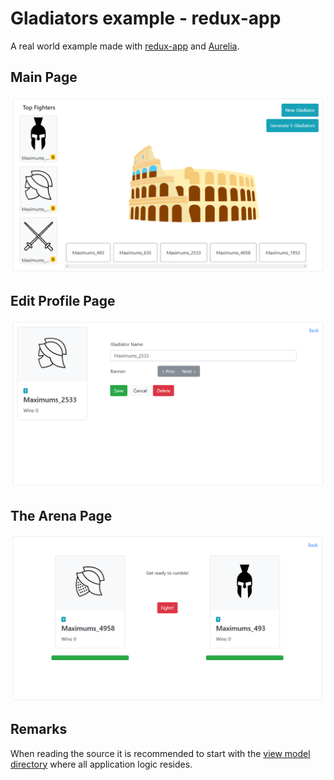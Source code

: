 # Gladiators example - redux-app

A real world example made with [redux-app](https://github.com/alonrbar/redux-app) and [Aurelia](http://aurelia.io/).

## Main Page

![Main Page](./assets/screenshots/main-page.PNG?raw=true "Main Page")

## Edit Profile Page

![Edit Profile Page](./assets/screenshots/profile-page.PNG?raw=true "Edit Profile Page")

## The Arena Page

![Arena Page](./assets/screenshots/arena-page.PNG?raw=true "Arena Page")

## Remarks

When reading the source it is recommended to start with the [view model directory](https://github.com/alonrbar/redux-app-examples/tree/master/src/aurelia/gladiators/viewModel) where all application logic resides.
